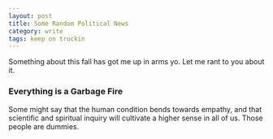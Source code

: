 ```yaml
---
layout: post
title: Some Random Political News
category: write
tags: keep on truckin
---
```


Something about this fall has got me up in arms yo. Let me rant to you about it.

### Everything is a Garbage Fire
Some might say that the human condition bends towards empathy, and that scientific and spiritual inquiry will cultivate a higher sense in all of us. Those people are dummies.
